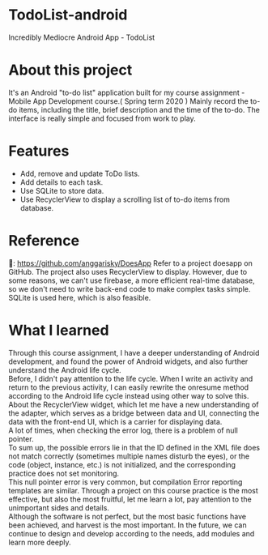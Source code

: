 # TodoList-android
Incredibly Mediocre Android App - TodoList

# About this project
It's an Android "to-do list" application built for my course assignment - Mobile App Development course.( Spring term 2020 )
Mainly record the to-do items, including the title, brief description and the time of the to-do. The interface is really simple and focused from work to play.

# Features
* Add, remove and update ToDo lists.
* Add details to each task.
* Use SQLite to store data.
* Use RecyclerView to display a scrolling list of to-do items from database.

# Reference
🔗: https://github.com/anggarisky/DoesApp
Refer to a project doesapp on GitHub. 
The project also uses RecyclerView to display. 
However, due to some reasons, we can't use firebase, a more efficient real-time database, so we don't need to write back-end code to make complex tasks simple. 
SQLite is used here, which is also feasible.

# What I learned
Through this course assignment, I have a deeper understanding of Android development, and found the power of Android widgets, and also further understand the Android life cycle.  
Before, I didn't pay attention to the life cycle. When I write an activity and return to the previous activity, 
I can easily rewrite the onresume method according to the Android life cycle instead using other way to solve this.   
About the RecyclerView widget, which let me have a new understanding of the adapter, 
which serves as a bridge between data and UI, connecting the  data with the front-end UI, which is a carrier for displaying data.    
A lot of times, when checking the error log, 
there is a problem of null pointer.    
To sum up, the possible errors lie in that the ID defined in the XML file does not match correctly (sometimes multiple names disturb the eyes),
or the code (object, instance, etc.) is not initialized, 
and the corresponding practice does not set monitoring.      
This null pointer error is very common, but compilation Error reporting templates are similar. 
Through a project on this course practice is the most effective, 
but also the most fruitful, 
let me learn a lot, pay attention to the unimportant sides and details.    
Although the software is not perfect, but the most basic functions have been achieved, 
and harvest is the most important. In the future, we can continue to design and develop according to the needs, 
add modules and learn more deeply.

 
